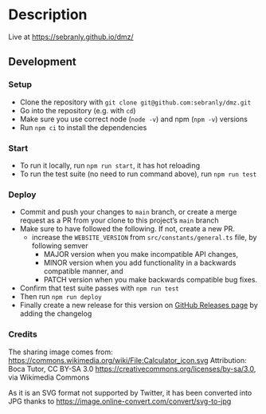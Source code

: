# Description

Live at https://sebranly.github.io/dmz/

## Development

### Setup

- Clone the repository with `git clone git@github.com:sebranly/dmz.git`
- Go into the repository (e.g. with `cd`)
- Make sure you use correct node (`node -v`) and npm (`npm -v`) versions
- Run `npm ci` to install the dependencies

### Start

- To run it locally, run `npm run start`, it has hot reloading
- To run the test suite (no need to run command above), run `npm run test`

### Deploy

- Commit and push your changes to `main` branch, or create a merge request as a PR from your clone to this project’s `main` branch
- Make sure to have followed the following. If not, create a new PR.
  - increase the `WEBSITE_VERSION` from `src/constants/general.ts` file, by following semver
    - MAJOR version when you make incompatible API changes,
    - MINOR version when you add functionality in a backwards compatible manner, and
    - PATCH version when you make backwards compatible bug fixes.
- Confirm that test suite passes with `npm run test`
- Then run `npm run deploy`
- Finally create a new release for this version on [GitHub Releases page](https://github.com/sebranly/dmz/releases) by adding the changelog

### Credits

The sharing image comes from: https://commons.wikimedia.org/wiki/File:Calculator_icon.svg
Attribution: Boca Tutor, CC BY-SA 3.0 <https://creativecommons.org/licenses/by-sa/3.0>, via Wikimedia Commons

As it is an SVG format not supported by Twitter, it has been converted into JPG thanks to https://image.online-convert.com/convert/svg-to-jpg

